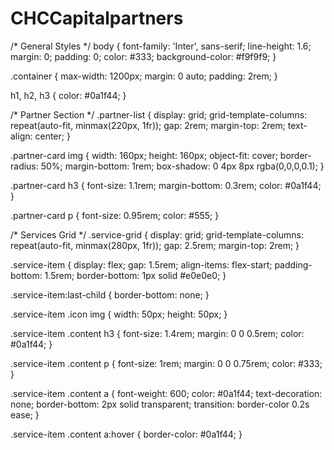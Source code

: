 # CHCCapitalpartners
/* General Styles */
body {
  font-family: 'Inter', sans-serif;
  line-height: 1.6;
  margin: 0;
  padding: 0;
  color: #333;
  background-color: #f9f9f9;
}

.container {
  max-width: 1200px;
  margin: 0 auto;
  padding: 2rem;
}

h1, h2, h3 {
  color: #0a1f44;
}

/* Partner Section */
.partner-list {
  display: grid;
  grid-template-columns: repeat(auto-fit, minmax(220px, 1fr));
  gap: 2rem;
  margin-top: 2rem;
  text-align: center;
}

.partner-card img {
  width: 160px;
  height: 160px;
  object-fit: cover;
  border-radius: 50%;
  margin-bottom: 1rem;
  box-shadow: 0 4px 8px rgba(0,0,0,0.1);
}

.partner-card h3 {
  font-size: 1.1rem;
  margin-bottom: 0.3rem;
  color: #0a1f44;
}

.partner-card p {
  font-size: 0.95rem;
  color: #555;
}

/* Services Grid */
.service-grid {
  display: grid;
  grid-template-columns: repeat(auto-fit, minmax(280px, 1fr));
  gap: 2.5rem;
  margin-top: 2rem;
}

.service-item {
  display: flex;
  gap: 1.5rem;
  align-items: flex-start;
  padding-bottom: 1.5rem;
  border-bottom: 1px solid #e0e0e0;
}

.service-item:last-child {
  border-bottom: none;
}

.service-item .icon img {
  width: 50px;
  height: 50px;
}

.service-item .content h3 {
  font-size: 1.4rem;
  margin: 0 0 0.5rem;
  color: #0a1f44;
}

.service-item .content p {
  font-size: 1rem;
  margin: 0 0 0.75rem;
  color: #333;
}

.service-item .content a {
  font-weight: 600;
  color: #0a1f44;
  text-decoration: none;
  border-bottom: 2px solid transparent;
  transition: border-color 0.2s ease;
}

.service-item .content a:hover {
  border-color: #0a1f44;
}
